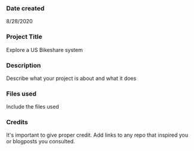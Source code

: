 ### Date created
8/28/2020

### Project Title
Explore a US Bikeshare system

### Description
Describe what your project is about and what it does

### Files used
Include the files used

### Credits
It's important to give proper credit. Add links to any repo that inspired you or blogposts you consulted.

